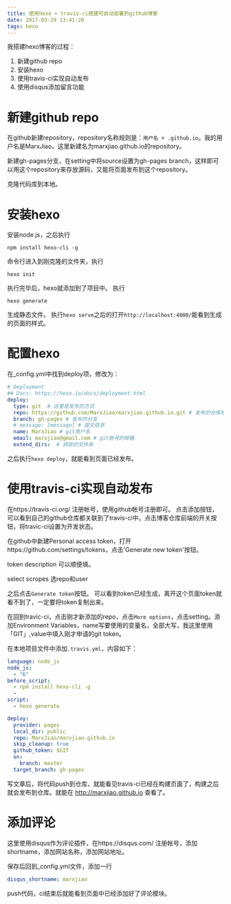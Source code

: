 ```yaml
---
title: 使用hexo + travis-ci搭建可自动部署的github博客
date: 2017-03-29 13:41:20
tags: hexo
---
```


我搭建hexo博客的过程：
1. 新建github repo
2. 安装hexo
3. 使用travis-ci实现自动发布
4. 使用disqus添加留言功能

# 新建github repo
在github新建repository，repository名称规则是：`用户名 + .github.io`。我的用户名是MarxJiao，这里新建名为marxjiao.github.io的repository。

新建gh-pages分支，在setting中将source设置为gh-pages branch，这样即可以用这个repository来存放源码，又能将页面发布到这个repository。

克隆代码库到本地。

# 安装hexo

安装node.js，之后执行

```shell
npm install hexo-cli -g
```

命令行进入到刚克隆的文件夹，执行
```
hexo init
```
执行完毕后，hexo就添加到了项目中。
执行
```
hexo generate
```
生成静态文件。
执行`hexo serve`之后的打开`http://localhost:4000/`能看到生成的页面的样式。

# 配置hexo
在_config.yml中找到deploy项，修改为：

```yml
# Deployment
## Docs: https://hexo.io/docs/deployment.html
deploy:
  type: git  # 这里是发布的方式
  repo: https://github.com/MarxJiao/marxjiao.github.io.git # 发布的仓库地址
  branch: gh-pages # 发布的分支
  # message: [message] # 提交信息
  name: MarxJiao # git用户名
  email: marxjiao@gmail.com # git帐号的邮箱
  extend_dirs:  # 排除的文件夹
```

之后执行`hexo deploy`，就能看到页面已经发布。

# 使用travis-ci实现自动发布
在https://travis-ci.org/ 注册帐号，使用github帐号注册即可。
点击添加按钮，可以看到自己的github仓库都关联到了travis-ci中。点击博客仓库前端的开关按钮，将travic-ci设置为开发状态。

在github中新建Personal access token，打开https://github.com/settings/tokens，点击'Generate new token'按钮。

token description 可以顺便填。

select scropes 选repo和user

之后点击`Generate token`按钮。
可以看到token已经生成，离开这个页面token就看不到了，一定要将token复制出来。

在回到travic-ci，点击刚才新添加的repo，点击`More options`，点击setting。添加Environment Variables，name写要使用的变量名，全部大写，我这里使用「GIT」,value中填入刚才申请的git token。

在本地项目文件中添加`.travis.yml`，内容如下：
```yml
language: node_js
node_js:
  - "6"
before_script:
  - npm install hexo-cli -g
  - 
script:
  - hexo generate

deploy:
  provider: pages
  local_dir: public
  repo: MarxJiao/marxjiao.github.io
  skip_cleanup: true
  github_token: $GIT
  on:
    branch: master
  target_branch: gh-pages
```
写文章后，将代码push到仓库，就能看见travis-ci已经在构建页面了，构建之后就会发布到仓库。就能在 http://marxjiao.github.io 查看了。

# 添加评论
这里使用disqus作为评论插件，在https://disqus.com/ 注册帐号，添加shortname，添加网站名称，添加网站地址。

保存后回到_config.yml文件，添加一行

```yml
disqus_shortname: marxjiao
```
push代码，ci结束后就能看到页面中已经添加好了评论模块。